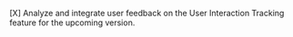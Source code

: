 [X] Analyze and integrate user feedback on the User Interaction Tracking feature for the upcoming version.